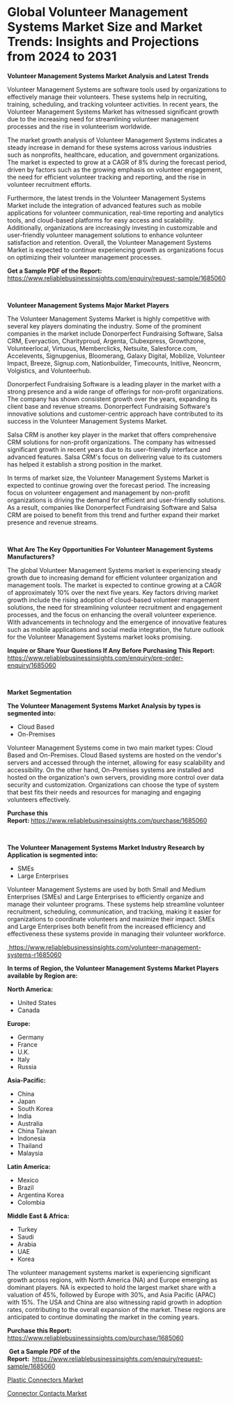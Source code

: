 <p><h1>Global Volunteer Management Systems Market Size and Market Trends: Insights and Projections from 2024 to 2031</h1></p><p><strong>Volunteer Management Systems Market Analysis and Latest Trends</strong></p>
<p><p>Volunteer Management Systems are software tools used by organizations to effectively manage their volunteers. These systems help in recruiting, training, scheduling, and tracking volunteer activities. In recent years, the Volunteer Management Systems Market has witnessed significant growth due to the increasing need for streamlining volunteer management processes and the rise in volunteerism worldwide.</p><p>The market growth analysis of Volunteer Management Systems indicates a steady increase in demand for these systems across various industries such as nonprofits, healthcare, education, and government organizations. The market is expected to grow at a CAGR of 8% during the forecast period, driven by factors such as the growing emphasis on volunteer engagement, the need for efficient volunteer tracking and reporting, and the rise in volunteer recruitment efforts.</p><p>Furthermore, the latest trends in the Volunteer Management Systems Market include the integration of advanced features such as mobile applications for volunteer communication, real-time reporting and analytics tools, and cloud-based platforms for easy access and scalability. Additionally, organizations are increasingly investing in customizable and user-friendly volunteer management solutions to enhance volunteer satisfaction and retention. Overall, the Volunteer Management Systems Market is expected to continue experiencing growth as organizations focus on optimizing their volunteer management processes.</p></p>
<p><strong>Get a Sample PDF of the Report:&nbsp;</strong> <a href="https://www.reliablebusinessinsights.com/enquiry/request-sample/1685060">https://www.reliablebusinessinsights.com/enquiry/request-sample/1685060</a></p>
<p>&nbsp;</p>
<p><strong>Volunteer Management Systems Major Market Players</strong></p>
<p><p>The Volunteer Management Systems Market is highly competitive with several key players dominating the industry. Some of the prominent companies in the market include Donorperfect Fundraising Software, Salsa CRM, Everyaction, Charityproud, Argenta, Clubexpress, Growthzone, Volunteerlocal, Virtuous, Memberclicks, Netsuite, Salesforce.com, Accelevents, Signupgenius, Bloomerang, Galaxy Digital, Mobilize, Volunteer Impact, Breeze, Signup.com, Nationbuilder, Timecounts, Initlive, Neoncrm, Volgistics, and Volunteerhub.</p><p>Donorperfect Fundraising Software is a leading player in the market with a strong presence and a wide range of offerings for non-profit organizations. The company has shown consistent growth over the years, expanding its client base and revenue streams. Donorperfect Fundraising Software's innovative solutions and customer-centric approach have contributed to its success in the Volunteer Management Systems Market.</p><p>Salsa CRM is another key player in the market that offers comprehensive CRM solutions for non-profit organizations. The company has witnessed significant growth in recent years due to its user-friendly interface and advanced features. Salsa CRM's focus on delivering value to its customers has helped it establish a strong position in the market.</p><p>In terms of market size, the Volunteer Management Systems Market is expected to continue growing over the forecast period. The increasing focus on volunteer engagement and management by non-profit organizations is driving the demand for efficient and user-friendly solutions. As a result, companies like Donorperfect Fundraising Software and Salsa CRM are poised to benefit from this trend and further expand their market presence and revenue streams.</p></p>
<p>&nbsp;</p>
<p><strong>What Are The Key Opportunities For Volunteer Management Systems Manufacturers?</strong></p>
<p><p>The global Volunteer Management Systems market is experiencing steady growth due to increasing demand for efficient volunteer organization and management tools. The market is expected to continue growing at a CAGR of approximately 10% over the next five years. Key factors driving market growth include the rising adoption of cloud-based volunteer management solutions, the need for streamlining volunteer recruitment and engagement processes, and the focus on enhancing the overall volunteer experience. With advancements in technology and the emergence of innovative features such as mobile applications and social media integration, the future outlook for the Volunteer Management Systems market looks promising.</p></p>
<p><strong>Inquire or Share Your Questions If Any Before Purchasing This Report:</strong> <a href="https://www.reliablebusinessinsights.com/enquiry/pre-order-enquiry/1685060">https://www.reliablebusinessinsights.com/enquiry/pre-order-enquiry/1685060</a></p>
<p>&nbsp;</p>
<p><strong>Market Segmentation</strong></p>
<p><strong>The Volunteer Management Systems Market Analysis by types is segmented into:</strong></p>
<p><ul><li>Cloud Based</li><li>On-Premises</li></ul></p>
<p><p>Volunteer Management Systems come in two main market types: Cloud Based and On-Premises. Cloud Based systems are hosted on the vendor's servers and accessed through the internet, allowing for easy scalability and accessibility. On the other hand, On-Premises systems are installed and hosted on the organization's own servers, providing more control over data security and customization. Organizations can choose the type of system that best fits their needs and resources for managing and engaging volunteers effectively.</p></p>
<p><strong>Purchase this Report:&nbsp;</strong><a href="https://www.reliablebusinessinsights.com/purchase/1685060">https://www.reliablebusinessinsights.com/purchase/1685060</a></p>
<p>&nbsp;</p>
<p><strong>The Volunteer Management Systems Market Industry Research by Application is segmented into:</strong></p>
<p><ul><li>SMEs</li><li>Large Enterprises</li></ul></p>
<p><p>Volunteer Management Systems are used by both Small and Medium Enterprises (SMEs) and Large Enterprises to efficiently organize and manage their volunteer programs. These systems help streamline volunteer recruitment, scheduling, communication, and tracking, making it easier for organizations to coordinate volunteers and maximize their impact. SMEs and Large Enterprises both benefit from the increased efficiency and effectiveness these systems provide in managing their volunteer workforce.</p></p>
<p><a href="https://www.reliablebusinessinsights.com/volunteer-management-systems-r1685060">&nbsp;https://www.reliablebusinessinsights.com/volunteer-management-systems-r1685060</a></p>
<p><strong>In terms of Region, the Volunteer Management Systems Market Players available by Region are:</strong></p>
<p>
    <p> <strong> North America: </strong>
        <ul>
            <li>United States</li>
            <li>Canada</li>
        </ul>
        </p> 
    <p> <strong> Europe: </strong>
        <ul>
            <li>Germany</li>
            <li>France</li>
            <li>U.K.</li>
            <li>Italy</li>
            <li>Russia</li>
        </ul>
        </p> 
    <p> <strong> Asia-Pacific: </strong>
        <ul>
            <li>China</li>
            <li>Japan</li>
            <li>South Korea</li>
            <li>India</li>
            <li>Australia</li>
            <li>China Taiwan</li>
            <li>Indonesia</li>
            <li>Thailand</li>
            <li>Malaysia</li>
        </ul>
        </p> 
    <p> <strong> Latin America: </strong>
        <ul>
            <li>Mexico</li>
            <li>Brazil</li>
            <li>Argentina Korea</li>
            <li>Colombia</li>
        </ul>
        </p> 
    <p> <strong> Middle East & Africa: </strong>
        <ul>
            <li>Turkey</li>
            <li>Saudi</li>
            <li>Arabia</li>
            <li>UAE</li>
            <li>Korea</li>
        </ul>
    </p>
    </p>
<p><p>The volunteer management systems market is experiencing significant growth across regions, with North America (NA) and Europe emerging as dominant players. NA is expected to hold the largest market share with a valuation of 45%, followed by Europe with 30%, and Asia Pacific (APAC) with 15%. The USA and China are also witnessing rapid growth in adoption rates, contributing to the overall expansion of the market. These regions are anticipated to continue dominating the market in the coming years.</p></p>
<p><strong>Purchase this Report: </strong><a href="https://www.reliablebusinessinsights.com/purchase/1685060">https://www.reliablebusinessinsights.com/purchase/1685060</a></p>
<p>&nbsp;<strong>Get a Sample PDF of the Report:&nbsp;&nbsp;</strong><a href="https://www.reliablebusinessinsights.com/enquiry/request-sample/1685060">https://www.reliablebusinessinsights.com/enquiry/request-sample/1685060</a></p>
<p><strong></strong></p>
<p><p><a href="https://github.com/msbsaifansami/Market-Research-Report-List-1/blob/main/plastic-connectors-market.md">Plastic Connectors Market</a></p><p><a href="https://github.com/khlifeservices/Market-Research-Report-List-1/blob/main/connector-contacts-market.md">Connector Contacts Market</a></p></p>